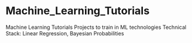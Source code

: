 # Machine_Learning_Tutorials
Machine Learning Tutorials
Projects to train in ML technologies
Technical Stack: Linear Regression, Bayesian Probabilities




